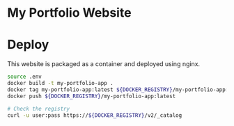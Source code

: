 My Portfolio Website
=====================

# Deploy

This website is packaged as a container and deployed using nginx.

```bash
source .env
docker build -t my-portfolio-app .
docker tag my-portfolio-app:latest ${DOCKER_REGISTRY}/my-portfolio-app:latest
docker push ${DOCKER_REGISTRY}/my-portfolio-app:latest

# Check the registry
curl -u user:pass https://${DOCKER_REGISTRY}/v2/_catalog
```
